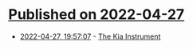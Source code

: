 # [Published on 2022-04-27](index.md)

* [2022-04-27, 19:57:07](https://news.ycombinator.com/item?id=31184957) - [The Kia Instrument](https://www.kia.com/us/en/movement/our-instrument)
